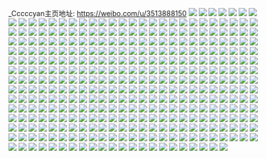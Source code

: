 _Cccccyan主页地址: https://weibo.com/u/3513888150 
![](https://wx4.sinaimg.cn/mw2000/d171ad96gy1h8t97u6isaj217c0witrt.jpg) 
![](https://wx4.sinaimg.cn/mw2000/d171ad96gy1h8t97ua9z1j20wi17cng5.jpg) 
![](https://wx4.sinaimg.cn/mw2000/d171ad96gy1h8t981dgesj23402c0kjo.jpg) 
![](https://wx4.sinaimg.cn/mw2000/d171ad96gy1h8t97v0ounj217c0widz6.jpg) 
![](https://wx4.sinaimg.cn/mw2000/d171ad96gy1h7t1b0xstwj20sg0lcdib.jpg) 
![](https://wx4.sinaimg.cn/mw2000/d171ad96gy1h7t1b1wh18j21400u0tdw.jpg) 
![](https://wx4.sinaimg.cn/mw2000/d171ad96gy1h7ou56qfrtj20wi17cgxc.jpg) 
![](https://wx4.sinaimg.cn/mw2000/d171ad96gy1h7ou56r7lbj20wi17ctjw.jpg) 
![](https://wx4.sinaimg.cn/mw2000/d171ad96gy1h7ou5rrbh5j20u0140wl9.jpg) 
![](https://wx4.sinaimg.cn/mw2000/d171ad96gy1h6vtag1i82j20wi17ck65.jpg) 
![](https://wx4.sinaimg.cn/mw2000/d171ad96gy1h6vta0tv68j20wi17c17s.jpg) 
![](https://wx4.sinaimg.cn/mw2000/d171ad96gy1h6vta1nrjij20wi17c7fr.jpg) 
![](https://wx4.sinaimg.cn/mw2000/d171ad96gy1h6vta4z0u5j20wi17ck1p.jpg) 
![](https://wx4.sinaimg.cn/mw2000/d171ad96gy1h6vtagy3yij20wi17dtlc.jpg) 
![](https://wx4.sinaimg.cn/mw2000/d171ad96gy1h6vtayy03oj20wi17c7kl.jpg) 
![](https://wx4.sinaimg.cn/mw2000/d171ad96gy1h6ra4g3pv1j20wi17cq57.jpg) 
![](https://wx4.sinaimg.cn/mw2000/d171ad96gy1h6ra4fmu1sj217c0wi40b.jpg) 
![](https://wx4.sinaimg.cn/mw2000/d171ad96gy1h6ra4fpjb0j20wi17cdi2.jpg) 
![](https://wx4.sinaimg.cn/mw2000/d171ad96gy1h6ra4gpuoyj23402c0dpf.jpg) 
![](https://wx4.sinaimg.cn/mw2000/d171ad96gy1h630zepxbyj20u01sx0wf.jpg) 
![](https://wx4.sinaimg.cn/mw2000/d171ad96gy1h5lplvdvjej20wi17cgwr.jpg) 
![](https://wx4.sinaimg.cn/mw2000/d171ad96gy1h5lplrucsvj20t315qdqx.jpg) 
![](https://wx4.sinaimg.cn/mw2000/d171ad96gy1h5lplufxrfj20vw17cdrj.jpg) 
![](https://wx4.sinaimg.cn/mw2000/d171ad96gy1h5lpm3fp81j217c0wi7hb.jpg) 
![](https://wx4.sinaimg.cn/mw2000/d171ad96gy1h5lpltb3o8j20wi17c4ae.jpg) 
![](https://wx4.sinaimg.cn/mw2000/d171ad96gy1h5lply66o8j217c0wiws4.jpg) 
![](https://wx4.sinaimg.cn/mw2000/d171ad96gy1h5lplx6gc2j22c0340kjl.jpg) 
![](https://wx4.sinaimg.cn/mw2000/d171ad96gy1h5j2j4v4r2j20wi17ctpu.jpg) 
![](https://wx4.sinaimg.cn/mw2000/d171ad96gy1h5j2j50ncnj20wi17cdv1.jpg) 
![](https://wx4.sinaimg.cn/mw2000/d171ad96gy1h5j2j8opccj23402c0e82.jpg) 
![](https://wx4.sinaimg.cn/mw2000/d171ad96gy1h4vwlbn9bmj21400u0jyk.jpg) 
![](https://wx4.sinaimg.cn/mw2000/d171ad96gy1h4vwlbdpc9j20ua0i8q71.jpg) 
![](https://wx4.sinaimg.cn/mw2000/d171ad96gy1h4vwlbp00uj20sg0izdhw.jpg) 
![](https://wx4.sinaimg.cn/mw2000/d171ad96gy1h4vwlcg7wvj20u0140ail.jpg) 
![](https://wx4.sinaimg.cn/mw2000/d171ad96gy1h4vwlc4fvaj21400u047r.jpg) 
![](https://wx4.sinaimg.cn/mw2000/d171ad96gy1h4vwlc4flvj20u013i7bi.jpg) 
![](https://wx4.sinaimg.cn/mw2000/d171ad96gy1h4vwlcao4tj21400u0wip.jpg) 
![](https://wx4.sinaimg.cn/mw2000/d171ad96gy1h4vwlby6grj20wi0p0wmo.jpg) 
![](https://wx4.sinaimg.cn/mw2000/d171ad96gy1h4cittc0kej20u0140dql.jpg) 
![](https://wx4.sinaimg.cn/mw2000/d171ad96gy1h4citt7fajj20u01404az.jpg) 
![](https://wx4.sinaimg.cn/mw2000/d171ad96gy1h4892vd6skj20u0140gxr.jpg) 
![](https://wx4.sinaimg.cn/mw2000/d171ad96gy1h4892v71dbj20u013m7fn.jpg) 
![](https://wx4.sinaimg.cn/mw2000/d171ad96gy1h4892v6jwpj20u01404c0.jpg) 
![](https://wx4.sinaimg.cn/mw2000/d171ad96gy1h4892v3f13j20u0140qee.jpg) 
![](https://wx4.sinaimg.cn/mw2000/d171ad96gy1h46rqqur0zj21400u0gso.jpg) 
![](https://wx4.sinaimg.cn/mw2000/d171ad96gy1h46rqrdbnaj20wi17c461.jpg) 
![](https://wx4.sinaimg.cn/mw2000/d171ad96gy1h46rqq8r95j20k00k03z6.jpg) 
![](https://wx4.sinaimg.cn/mw2000/d171ad96gy1h3tyhpxqhhj20u0140k2d.jpg) 
![](https://wx4.sinaimg.cn/mw2000/d171ad96gy1h3tyhpwn9nj20u0140149.jpg) 
![](https://wx4.sinaimg.cn/mw2000/d171ad96gy1h3tyhq3w25j20u014012h.jpg) 
![](https://wx4.sinaimg.cn/mw2000/d171ad96gy1h3tyhpos5dj20u014048o.jpg) 
![](https://wx4.sinaimg.cn/mw2000/d171ad96gy1h3tyhqpn0qj20u0140k1d.jpg) 
![](https://wx4.sinaimg.cn/mw2000/d171ad96gy1h3tyhqttipj20u0140qea.jpg) 
![](https://wx4.sinaimg.cn/mw2000/d171ad96ly1h3q34a7n8pj20wi17cwsg.jpg) 
![](https://wx4.sinaimg.cn/mw2000/d171ad96ly1h3q34abek9j20wi17camq.jpg) 
![](https://wx4.sinaimg.cn/mw2000/d171ad96ly1h3q34ba85cj23402c0e82.jpg) 
![](https://wx4.sinaimg.cn/mw2000/d171ad96gy1h3ife0l7gpj20wi1ycn7t.jpg) 
![](https://wx4.sinaimg.cn/mw2000/d171ad96gy1h1z2144ytgj20zg1ban0i.jpg) 
![](https://wx4.sinaimg.cn/mw2000/d171ad96gy1h1wemuwo67j22c02c0kjm.jpg) 
![](https://wx4.sinaimg.cn/mw2000/d171ad96gy1h1wemslpxoj20za0wi120.jpg) 
![](https://wx4.sinaimg.cn/mw2000/d171ad96gy1h1wemt87prj22c03404qp.jpg) 
![](https://wx4.sinaimg.cn/mw2000/d171ad96gy1h1wemsmproj20wi17ck2f.jpg) 
![](https://wx4.sinaimg.cn/mw2000/d171ad96gy1h1u8yftg6jj21sc2dsqv6.jpg) 
![](https://wx4.sinaimg.cn/mw2000/d171ad96gy1h1juoo9i1gj20wi17c108.jpg) 
![](https://wx4.sinaimg.cn/mw2000/d171ad96gy1h1juontpuqj20wi17c7a6.jpg) 
![](https://wx4.sinaimg.cn/mw2000/d171ad96gy1h1juonp67hj20wi17cgrb.jpg) 
![](https://wx4.sinaimg.cn/mw2000/d171ad96gy1h1juonucfuj20wi145gri.jpg) 
![](https://wx4.sinaimg.cn/mw2000/d171ad96gy1h1juonlcj0j20wi0wctba.jpg) 
![](https://wx4.sinaimg.cn/mw2000/d171ad96gy1h1juonn825j20wi0tk776.jpg) 
![](https://wx4.sinaimg.cn/mw2000/d171ad96gy1h00al1qetuj20wi17cn6g.jpg) 
![](https://wx4.sinaimg.cn/mw2000/d171ad96gy1h00al1t5qrj20wi17c14x.jpg) 
![](https://wx4.sinaimg.cn/mw2000/d171ad96gy1h00al1ark1j20wi17cn7v.jpg) 
![](https://wx4.sinaimg.cn/mw2000/d171ad96gy1h00al1cwfhj217c0wiguv.jpg) 
![](https://wx4.sinaimg.cn/mw2000/d171ad96gy1h00al28cjrj23402c04qq.jpg) 
![](https://wx4.sinaimg.cn/mw2000/d171ad96gy1h00al2yr56j23402c0b2a.jpg) 
![](https://wx4.sinaimg.cn/mw2000/d171ad96gy1gzbua8zcxsj217c0wiwpx.jpg) 
![](https://wx4.sinaimg.cn/mw2000/d171ad96gy1gzbua9q06cj217c0wi4b0.jpg) 
![](https://wx4.sinaimg.cn/mw2000/d171ad96gy1gyewk8dbj2j20wi17cauc.jpg) 
![](https://wx4.sinaimg.cn/mw2000/d171ad96gy1gyewk8mp8gj20wi17ckbf.jpg) 
![](https://wx4.sinaimg.cn/mw2000/d171ad96gy1gweyugoxc7j21400u0aiz.jpg) 
![](https://wx4.sinaimg.cn/mw2000/d171ad96gy1gweyuh1f33j20p00goqfo.jpg) 
![](https://wx4.sinaimg.cn/mw2000/d171ad96gy1gweyuhdv3qj20u00u0n2r.jpg) 
![](https://wx4.sinaimg.cn/mw2000/d171ad96gy1gweyuk1k6qj20u00u0jxd.jpg) 
![](https://wx4.sinaimg.cn/mw2000/d171ad96gy1gu50ebkaiqj20vc15s171.jpg) 
![](https://wx4.sinaimg.cn/mw2000/d171ad96gy1gu50ec3r1hj20u00u07a1.jpg) 
![](https://wx4.sinaimg.cn/mw2000/d171ad96gy1gu50ecs9ylj20u00u0dnb.jpg) 
![](https://wx4.sinaimg.cn/mw2000/d171ad96gy1gu50edje15j20u00u0qb1.jpg) 
![](https://wx4.sinaimg.cn/mw2000/d171ad96gy1gtz7wb6znjj215s0vc7gh.jpg) 
![](https://wx4.sinaimg.cn/mw2000/d171ad96gy1gtz7wbpcvrj215s0vc4b9.jpg) 
![](https://wx4.sinaimg.cn/mw2000/d171ad96gy1gtz7wcb894j215s0vc7hv.jpg) 
![](https://wx4.sinaimg.cn/mw2000/d171ad96gy1gtz7wdcuvuj22dc2dcnpd.jpg) 
![](https://wx4.sinaimg.cn/mw2000/d171ad96gy1gtz7wdslr7j20zk0k00zr.jpg) 
![](https://wx4.sinaimg.cn/mw2000/d171ad96gy1gtz7wf308yj22dc2dcx6p.jpg) 
![](https://wx4.sinaimg.cn/mw2000/d171ad96gy1gtz7whb4ckj22io1w04qp.jpg) 
![](https://wx4.sinaimg.cn/mw2000/d171ad96gy1gtz7wid8q5j22dc2dce81.jpg) 
![](https://wx4.sinaimg.cn/mw2000/d171ad96gy1gtz7wj8in0j20go0rrjte.jpg) 
![](https://wx4.sinaimg.cn/mw2000/d171ad96gy1gtvso0j7hpj20p80jjq3c.jpg) 
![](https://wx4.sinaimg.cn/mw2000/d171ad96gy1gtvso7dud0j22dc2dchdu.jpg) 
![](https://wx4.sinaimg.cn/mw2000/003PNUPkgy1gskgcmejuhj60u00u0wmj02.jpg) 
![](https://wx4.sinaimg.cn/mw2000/d171ad96gy1gskgcnpwgdj20u00u0n51.jpg) 
![](https://wx4.sinaimg.cn/mw2000/d171ad96gy1gskgcobbyvj20u00u0gto.jpg) 
![](https://wx4.sinaimg.cn/mw2000/d171ad96gy1gskgcp46p8j20u00u00zx.jpg) 
![](https://wx4.sinaimg.cn/mw2000/d171ad96gy1gshzf3q0ixj22dc35snpd.jpg) 
![](https://wx4.sinaimg.cn/mw2000/d171ad96gy1gshzf4l0t9j235s2dchdt.jpg) 
![](https://wx4.sinaimg.cn/mw2000/d171ad96gy1gshzf62032j22dc35shdt.jpg) 
![](https://wx4.sinaimg.cn/mw2000/d171ad96gy1gshzf7my2tj235s2dcu0x.jpg) 
![](https://wx4.sinaimg.cn/mw2000/d171ad96gy1gskglnddypj235s2dcqv5.jpg) 
![](https://wx4.sinaimg.cn/mw2000/d171ad96gy1gshzf95layj22yo1o04qp.jpg) 
![](https://wx4.sinaimg.cn/mw2000/d171ad96gy1gshzf9vstgj235s2dce81.jpg) 
![](https://wx4.sinaimg.cn/mw2000/003PNUPkgy1gshzfavuymj635s2dc1ky02.jpg) 
![](https://wx4.sinaimg.cn/mw2000/d171ad96gy1gshzfc1l2jj235s2dchdu.jpg) 
![](https://wx4.sinaimg.cn/mw2000/d171ad96gy1gsc9hbhs6bj20u00u0qg4.jpg) 
![](https://wx4.sinaimg.cn/mw2000/d171ad96gy1gsc9hclo0yj20u00u0qgm.jpg) 
![](https://wx4.sinaimg.cn/mw2000/d171ad96gy1gsc9heb8b4j20u00u0qh0.jpg) 
![](https://wx4.sinaimg.cn/mw2000/d171ad96ly1grvw9djyl2j22dc2dcb29.jpg) 
![](https://wx4.sinaimg.cn/mw2000/d171ad96ly1grvw9dyfk5j20u00u0dyf.jpg) 
![](https://wx4.sinaimg.cn/mw2000/d171ad96ly1grvw9emkkkj22dc2dchdt.jpg) 
![](https://wx4.sinaimg.cn/mw2000/d171ad96ly1grvw9f4y5kj20u00u0apt.jpg) 
![](https://wx4.sinaimg.cn/mw2000/d171ad96ly1grhqzo3vvcj215s0vc1kx.jpg) 
![](https://wx4.sinaimg.cn/mw2000/d171ad96ly1grhqzoo75hj21o01o0x0l.jpg) 
![](https://wx4.sinaimg.cn/mw2000/d171ad96ly1grhqzpa8arj215s0vc1kx.jpg) 
![](https://wx4.sinaimg.cn/mw2000/d171ad96ly1grhqzqr68yj22da1rznpg.jpg) 
![](https://wx4.sinaimg.cn/mw2000/d171ad96ly1grhqzrb4laj21400u03zj.jpg) 
![](https://wx4.sinaimg.cn/mw2000/d171ad96ly1grhqzrxkeij20u00u01kx.jpg) 
![](https://wx4.sinaimg.cn/mw2000/d171ad96ly1grhqztmd3mj21rk2cp7wj.jpg) 
![](https://wx4.sinaimg.cn/mw2000/d171ad96ly1grhqzvt33hj22c03404qt.jpg) 
![](https://wx4.sinaimg.cn/mw2000/d171ad96ly1grhqzyfa2mj22c0340u10.jpg) 
![](https://wx4.sinaimg.cn/mw2000/d171ad96ly1grax11wi2wj20u00u07jo.jpg) 
![](https://wx4.sinaimg.cn/mw2000/d171ad96ly1grax128besj20u00u07t3.jpg) 
![](https://wx4.sinaimg.cn/mw2000/d171ad96ly1grax138vs8j20u00u0nd4.jpg) 
![](https://wx4.sinaimg.cn/mw2000/d171ad96ly1grax15yo02j22dc2dcnpf.jpg) 
![](https://wx4.sinaimg.cn/mw2000/d171ad96ly1grax16rzf8j20u00u0tnl.jpg) 
![](https://wx4.sinaimg.cn/mw2000/d171ad96ly1grax185fbjj22dc2dcqv9.jpg) 
![](https://wx4.sinaimg.cn/mw2000/d171ad96ly1gr45d8inkxj20ny0nygnh.jpg) 
![](https://wx4.sinaimg.cn/mw2000/d171ad96ly1gr45d99l80j20nw1ha1if.jpg) 
![](https://wx4.sinaimg.cn/mw2000/d171ad96gy1gq8eoevw4tj22yn1z41kz.jpg) 
![](https://wx4.sinaimg.cn/mw2000/d171ad96gy1gq8eofsizvj22db1kw4qp.jpg) 
![](https://wx4.sinaimg.cn/mw2000/d171ad96gy1gq8eoiqggij23402c0u13.jpg) 
![](https://wx4.sinaimg.cn/mw2000/d171ad96gy1gq8eoks9slj235s2dchdu.jpg) 
![](https://wx4.sinaimg.cn/mw2000/d171ad96gy1gq8eolrjeqj22db1kwkjl.jpg) 
![](https://wx4.sinaimg.cn/mw2000/d171ad96gy1gq8eonxwozj23402c0npg.jpg) 
![](https://wx4.sinaimg.cn/mw2000/d171ad96gy1gq8eopb5p1j21og2iox6p.jpg) 
![](https://wx4.sinaimg.cn/mw2000/d171ad96gy1gq8eor82gmj22c0340u0z.jpg) 
![](https://wx4.sinaimg.cn/mw2000/d171ad96gy1gq8eosdiu7j21og2ionpd.jpg) 
![](https://wx4.sinaimg.cn/mw2000/d171ad96gy1gq5q9yiiygj21kw2dcnpf.jpg) 
![](https://wx4.sinaimg.cn/mw2000/d171ad96gy1gq5qa0wp5qj22c0340u11.jpg) 
![](https://wx4.sinaimg.cn/mw2000/d171ad96gy1gq4994ay4pj215s0vcawp.jpg) 
![](https://wx4.sinaimg.cn/mw2000/d171ad96gy1gq49980sdij234022ohdx.jpg) 
![](https://wx4.sinaimg.cn/mw2000/d171ad96gy1gq4998re8jj215s0vctvx.jpg) 
![](https://wx4.sinaimg.cn/mw2000/d171ad96gy1gq499arm79j235s2dcb2a.jpg) 
![](https://wx4.sinaimg.cn/mw2000/d171ad96gy1gq499biy5yj20u00u0tqn.jpg) 
![](https://wx4.sinaimg.cn/mw2000/d171ad96gy1gq499e67jgj235s2dc7wi.jpg) 
![](https://wx4.sinaimg.cn/mw2000/d171ad96gy1gpag6kozx4j20u00u0tok.jpg) 
![](https://wx4.sinaimg.cn/mw2000/d171ad96gy1gpag6l0xksj20u00u0k9i.jpg) 
![](https://wx4.sinaimg.cn/mw2000/d171ad96gy1gpag6lazppj20u00u07ia.jpg) 
![](https://wx4.sinaimg.cn/mw2000/d171ad96gy1goeemx17n0j2200200u0x.jpg) 
![](https://wx4.sinaimg.cn/mw2000/d171ad96gy1goeemxizyej20u00u0nay.jpg) 
![](https://wx4.sinaimg.cn/mw2000/d171ad96gy1goeemylfcmj22dc2dce82.jpg) 
![](https://wx4.sinaimg.cn/mw2000/d171ad96gy1go5z4mbbizj22io1og4qp.jpg) 
![](https://wx4.sinaimg.cn/mw2000/d171ad96gy1go5z4mxugaj22io1ogb29.jpg) 
![](https://wx4.sinaimg.cn/mw2000/d171ad96gy1go5z4nal4kj20rs0ijn3w.jpg) 
![](https://wx4.sinaimg.cn/mw2000/d171ad96gy1go5z4o17zwj21og2iou0x.jpg) 
![](https://wx4.sinaimg.cn/mw2000/d171ad96ly1go2iicfaahj22io1ogqv5.jpg) 
![](https://wx4.sinaimg.cn/mw2000/d171ad96ly1go2iidunr2j21og2iohdt.jpg) 
![](https://wx4.sinaimg.cn/mw2000/d171ad96ly1go2iiepycjj22io1ogb2a.jpg) 
![](https://wx4.sinaimg.cn/mw2000/d171ad96ly1go33mrear7j21og2ioe81.jpg) 
![](https://wx4.sinaimg.cn/mw2000/d171ad96ly1go2iiwe3j2j22io1ognpd.jpg) 
![](https://wx4.sinaimg.cn/mw2000/d171ad96ly1go2iix9tfqj21og2iohdt.jpg) 
![](https://wx4.sinaimg.cn/mw2000/d171ad96ly1gnk3ppd7cvj235s2dchdu.jpg) 
![](https://wx4.sinaimg.cn/mw2000/d171ad96ly1gniw5ore5kj22c02c0hdv.jpg) 
![](https://wx4.sinaimg.cn/mw2000/d171ad96gy1gn55slolysj20u00u07gh.jpg) 
![](https://wx4.sinaimg.cn/mw2000/d171ad96gy1gn50lvplwbj20u00u0k13.jpg) 
![](https://wx4.sinaimg.cn/mw2000/d171ad96gy1gn50lw4221j20u00u07fm.jpg) 
![](https://wx4.sinaimg.cn/mw2000/d171ad96gy1gn3rw7456pj22dc2dcb2a.jpg) 
![](https://wx4.sinaimg.cn/mw2000/d171ad96gy1gn3rw8d6ltj22dc2dcnpe.jpg) 
![](https://wx4.sinaimg.cn/mw2000/d171ad96gy1gn3rw9pisoj22dc2dce82.jpg) 
![](https://wx4.sinaimg.cn/mw2000/d171ad96gy1gn3rwbgcyzj22dc2dckjn.jpg) 
![](https://wx4.sinaimg.cn/mw2000/d171ad96gy1gmru9fynw6j20u00u0wsk.jpg) 
![](https://wx4.sinaimg.cn/mw2000/d171ad96gy1gmru9gwwetj20u00u04hk.jpg) 
![](https://wx4.sinaimg.cn/mw2000/d171ad96gy1gmru9hqj5jj20u00u0gz9.jpg) 
![](https://wx4.sinaimg.cn/mw2000/d171ad96gy1gmru9jg3ajj22dc2dcnpd.jpg) 
![](https://wx4.sinaimg.cn/mw2000/d171ad96gy1gmru9kzl0sj22dc2dcnpd.jpg) 
![](https://wx4.sinaimg.cn/mw2000/d171ad96gy1gmru9mxio1j22dc2dcnpd.jpg) 
![](https://wx4.sinaimg.cn/mw2000/d171ad96ly1gmngb9wbp7j20u00u0dsa.jpg) 
![](https://wx4.sinaimg.cn/mw2000/d171ad96ly1gmngbav7npj20u00u04fl.jpg) 
![](https://wx4.sinaimg.cn/mw2000/d171ad96ly1gmngbb71mkj20u00u0tme.jpg) 
![](https://wx4.sinaimg.cn/mw2000/d171ad96ly1gm894hjt8rj235s2dckjm.jpg) 
![](https://wx4.sinaimg.cn/mw2000/d171ad96ly1gm894jfxtjj235s2dcx6q.jpg) 
![](https://wx4.sinaimg.cn/mw2000/d171ad96ly1gm894lhp4oj235s2dchdt.jpg) 
![](https://wx4.sinaimg.cn/mw2000/d171ad96gy1gm68206a31j235s2dcb2a.jpg) 
![](https://wx4.sinaimg.cn/mw2000/d171ad96gy1gm6822pd68j20u00u0dwb.jpg) 
![](https://wx4.sinaimg.cn/mw2000/d171ad96gy1gm68240b4tj22dc2dcx6p.jpg) 
![](https://wx4.sinaimg.cn/mw2000/d171ad96gy1gm6824hy0dj20u00u0na5.jpg) 
![](https://wx4.sinaimg.cn/mw2000/d171ad96ly1gm0mpfpbbpj22io1w0hdv.jpg) 
![](https://wx4.sinaimg.cn/mw2000/d171ad96ly1gm0mpgky4oj20u00u0e76.jpg) 
![](https://wx4.sinaimg.cn/mw2000/d171ad96ly1gm0mpgvb3xj22dc2dcqe9.jpg) 
![](https://wx4.sinaimg.cn/mw2000/d171ad96ly1gm0mph9tpsj20qo0pjq7d.jpg) 
![](https://wx4.sinaimg.cn/mw2000/d171ad96ly1gm00g08ykqj210z0onkd1.jpg) 
![](https://wx4.sinaimg.cn/mw2000/d171ad96ly1glvljgg3f7j22io1w0u0z.jpg) 
![](https://wx4.sinaimg.cn/mw2000/d171ad96ly1glsdth9w99j21hc0o9b1u.jpg) 
![](https://wx4.sinaimg.cn/mw2000/d171ad96ly1glsdti9ujrj235s2dchdt.jpg) 
![](https://wx4.sinaimg.cn/mw2000/d171ad96ly1glsdtiyka3j22dc2dcx6p.jpg) 
![](https://wx4.sinaimg.cn/mw2000/d171ad96ly1glsdtkckaoj22dc2dc4qr.jpg) 
![](https://wx4.sinaimg.cn/mw2000/d171ad96ly1glsdtmfu2pj22dc35s4qs.jpg) 
![](https://wx4.sinaimg.cn/mw2000/d171ad96ly1glsdtnpottj22dc2dc4qq.jpg) 
![](https://wx4.sinaimg.cn/mw2000/d171ad96ly1glsdtoq321j2200200x6p.jpg) 
![](https://wx4.sinaimg.cn/mw2000/d171ad96ly1glsdtq7sw8j22002004qp.jpg) 
![](https://wx4.sinaimg.cn/mw2000/d171ad96ly1glsdtqjwihj20k00d0jrp.jpg) 
![](https://wx4.sinaimg.cn/mw2000/d171ad96ly1gkw3ra58eqj20xc0xcka3.jpg) 
![](https://wx4.sinaimg.cn/mw2000/d171ad96ly1gkw3rago56j20xc0xch4e.jpg) 
![](https://wx4.sinaimg.cn/mw2000/d171ad96ly1gkw3rautd3j20xc0xctqj.jpg) 
![](https://wx4.sinaimg.cn/mw2000/d171ad96ly1gkw3rbn6rij20xc0xctnu.jpg) 
![](https://wx4.sinaimg.cn/mw2000/d171ad96ly1gkupoa5fhgj22dc2dcx6q.jpg) 
![](https://wx4.sinaimg.cn/mw2000/d171ad96ly1gkupoavuzmj20xc0zajs7.jpg) 
![](https://wx4.sinaimg.cn/mw2000/d171ad96ly1gkljfomggdj20xc0xcdvk.jpg) 
![](https://wx4.sinaimg.cn/mw2000/d171ad96ly1gkljfox2a3j20xc0xcdwa.jpg) 
![](https://wx4.sinaimg.cn/mw2000/d171ad96ly1gkljfp6plhj20k00iwmzb.jpg) 
![](https://wx4.sinaimg.cn/mw2000/d171ad96ly1gkljfqecrkj20hs0dpq34.jpg) 
![](https://wx4.sinaimg.cn/mw2000/d171ad96ly1gkdgbofvlqj22io1w0qv6.jpg) 
![](https://wx4.sinaimg.cn/mw2000/d171ad96ly1gkaz0a5y27j235s2dc1kz.jpg) 
![](https://wx4.sinaimg.cn/mw2000/d171ad96ly1gkaz0bbtyzj22io1w07wj.jpg) 
![](https://wx4.sinaimg.cn/mw2000/d171ad96ly1gkaz0cy5pij22dc2dcu10.jpg) 
![](https://wx4.sinaimg.cn/mw2000/d171ad96ly1gk8va0znq6j20u00u0tlm.jpg) 
![](https://wx4.sinaimg.cn/mw2000/d171ad96ly1gk8va1bcazj20lu0lu0xb.jpg) 
![](https://wx4.sinaimg.cn/mw2000/d171ad96ly1gk8va1keozj20u00u0tml.jpg) 
![](https://wx4.sinaimg.cn/mw2000/d171ad96ly1gk8va1yybej20u00u0tmh.jpg) 
![](https://wx4.sinaimg.cn/mw2000/d171ad96ly1gjxbfq0131j20u00u0dz6.jpg) 
![](https://wx4.sinaimg.cn/mw2000/d171ad96ly1gjxbfqbnhjj20u00u0tt3.jpg) 
![](https://wx4.sinaimg.cn/mw2000/d171ad96ly1gjxbfqmjt0j20u00u07mt.jpg) 
![](https://wx4.sinaimg.cn/mw2000/d171ad96ly1gjxbfr4x1lj20u00u0tt0.jpg) 
![](https://wx4.sinaimg.cn/mw2000/d171ad96ly1gjtocs5plgj20xc21ce81.jpg) 
![](https://wx4.sinaimg.cn/mw2000/d171ad96ly1gjtocsqvabj20xc21cjsd.jpg) 
![](https://wx4.sinaimg.cn/mw2000/d171ad96ly1gjtoct5dr0j20xc21cta2.jpg) 
![](https://wx4.sinaimg.cn/mw2000/d171ad96ly1gjsu56236hj20xc21c19f.jpg) 
![](https://wx4.sinaimg.cn/mw2000/d171ad96ly1gjsr9vgu14j22io1w0e83.jpg) 
![](https://wx4.sinaimg.cn/mw2000/d171ad96ly1gjsm26s5x2j22io1w04qr.jpg) 
![](https://wx4.sinaimg.cn/mw2000/d171ad96ly1gjsm28t09pj22io1w04qr.jpg) 
![](https://wx4.sinaimg.cn/mw2000/d171ad96ly1gjsm29nmplj22io1w04qq.jpg) 
![](https://wx4.sinaimg.cn/mw2000/d171ad96ly1gjsm2ap0u4j22io1w0kjm.jpg) 
![](https://wx4.sinaimg.cn/mw2000/d171ad96ly1gjsm2il7epj22io1w0b2b.jpg) 
![](https://wx4.sinaimg.cn/mw2000/d171ad96ly1gjsm2njdw3j22io1w0kjo.jpg) 
![](https://wx4.sinaimg.cn/mw2000/d171ad96ly1gjsm2oot35j22io1w0hdv.jpg) 
![](https://wx4.sinaimg.cn/mw2000/d171ad96ly1gjsm2llb9wj22io1w07wj.jpg) 
![](https://wx4.sinaimg.cn/mw2000/d171ad96ly1gji9u2z3itj22dc2dc14b.jpg) 
![](https://wx4.sinaimg.cn/mw2000/d171ad96ly1gjfswxfsxbj20dw0dwwfc.jpg) 
![](https://wx4.sinaimg.cn/mw2000/d171ad96ly1gjc7p56lzjj20u00u0dy1.jpg) 
![](https://wx4.sinaimg.cn/mw2000/d171ad96ly1gjeynskdgjj20u00u0aub.jpg) 
![](https://wx4.sinaimg.cn/mw2000/d171ad96ly1gjc7p5z5x6j20u00u07nq.jpg) 
![](https://wx4.sinaimg.cn/mw2000/d171ad96ly1gj9zdtlqx2j20u00u043f.jpg) 
![](https://wx4.sinaimg.cn/mw2000/d171ad96ly1gj9zdvhmeuj215s0vce7q.jpg) 
![](https://wx4.sinaimg.cn/mw2000/d171ad96ly1gja370tkevj20n01a0dzu.jpg) 
![](https://wx4.sinaimg.cn/mw2000/d171ad96ly1gj9zdvzckvj20u00u0n5j.jpg) 
![](https://wx4.sinaimg.cn/mw2000/d171ad96ly1gj9zdw7fnnj20u00u04a9.jpg) 
![](https://wx4.sinaimg.cn/mw2000/d171ad96ly1gj9zdt32q5j20u00u0ajn.jpg) 
![](https://wx4.sinaimg.cn/mw2000/d171ad96ly1gj9zdxgrssj22dc2dc7wj.jpg) 
![](https://wx4.sinaimg.cn/mw2000/d171ad96ly1gja1bzow95j20xc0xc0x7.jpg) 
![](https://wx4.sinaimg.cn/mw2000/d171ad96ly1gja37124qrj20u00u00uz.jpg) 
![](https://wx4.sinaimg.cn/mw2000/d171ad96ly1gj0rvh20v8j2200200b29.jpg) 
![](https://wx4.sinaimg.cn/mw2000/d171ad96ly1gj0rvhvl9ij20xc21c4qp.jpg) 
![](https://wx4.sinaimg.cn/mw2000/d171ad96ly1giykmijx26j20u00u0to2.jpg) 
![](https://wx4.sinaimg.cn/mw2000/d171ad96ly1giykmj56vhj20sf0lc4m4.jpg) 
![](https://wx4.sinaimg.cn/mw2000/d171ad96ly1giykmjkxy3j20xb0xcwfu.jpg) 
![](https://wx4.sinaimg.cn/mw2000/d171ad96ly1giykml1edqj22dc2dck8p.jpg) 
![](https://wx4.sinaimg.cn/mw2000/d171ad96ly1giykmn1gjsj22dc2dc1kz.jpg) 
![](https://wx4.sinaimg.cn/mw2000/d171ad96ly1giykmolog7j22002004qq.jpg) 
![](https://wx4.sinaimg.cn/mw2000/d171ad96ly1giw7zkicfpj20p81jiq47.jpg) 
![](https://wx4.sinaimg.cn/mw2000/d171ad96ly1giw7zkxylkj20on0ongvu.jpg) 
![](https://wx4.sinaimg.cn/mw2000/d171ad96ly1giqoez22a2j235s2dc4qq.jpg) 
![](https://wx4.sinaimg.cn/mw2000/d171ad96ly1giqoezi3ysj21hc0onaxm.jpg) 
![](https://wx4.sinaimg.cn/mw2000/d171ad96ly1gikhbwqsr9j20p70c73yw.jpg) 
![](https://wx4.sinaimg.cn/mw2000/d171ad96ly1gikhatdmf2j20p81ji7wh.jpg) 
![](https://wx4.sinaimg.cn/mw2000/d171ad96ly1gikhauifhbj20on0onakf.jpg) 
![](https://wx4.sinaimg.cn/mw2000/d171ad96ly1gikhdu8gb6j20o410udhs.jpg) 
![](https://wx4.sinaimg.cn/mw2000/d171ad96ly1gigt78vzqyj221c0xc1kx.jpg) 
![](https://wx4.sinaimg.cn/mw2000/d171ad96ly1gieu689jl3j20ku0rswq8.jpg) 
![](https://wx4.sinaimg.cn/mw2000/d171ad96ly1gieu6989ebj20u0140u0z.jpg) 
![](https://wx4.sinaimg.cn/mw2000/d171ad96ly1gibl3xi9n4j235s2dc4qr.jpg) 
![](https://wx4.sinaimg.cn/mw2000/d171ad96ly1gibl3xyn11j20m80cidgf.jpg) 
![](https://wx4.sinaimg.cn/mw2000/d171ad96ly1gi86dr566fj20xc21c16b.jpg) 
![](https://wx4.sinaimg.cn/mw2000/d171ad96ly1gi6repelajj22dc2dc4qq.jpg) 
![](https://wx4.sinaimg.cn/mw2000/d171ad96ly1gi6reqfiqtj22dc2dce81.jpg) 
![](https://wx4.sinaimg.cn/mw2000/d171ad96ly1gi6rerlup6j22dc2dc7wi.jpg) 
![](https://wx4.sinaimg.cn/mw2000/d171ad96ly1gi6ret3xfej22dc2dc7wi.jpg) 
![](https://wx4.sinaimg.cn/mw2000/d171ad96ly1gi6reu6bwpj22dc2dckjl.jpg) 
![](https://wx4.sinaimg.cn/mw2000/d171ad96ly1gi6rev0kbbj22dc2dchdt.jpg) 
![](https://wx4.sinaimg.cn/mw2000/d171ad96ly1gi4eqffdenj22yo200kjl.jpg) 
![](https://wx4.sinaimg.cn/mw2000/d171ad96ly1gi4eqh96amj235s2dce84.jpg) 
![](https://wx4.sinaimg.cn/mw2000/d171ad96ly1gi252trsn4j21w01w07wj.jpg) 
![](https://wx4.sinaimg.cn/mw2000/d171ad96ly1gi2527l4kyj20o91hc7tf.jpg) 
![](https://wx4.sinaimg.cn/mw2000/d171ad96ly1ghzukwtd5zj20o91hcaxy.jpg) 
![](https://wx4.sinaimg.cn/mw2000/d171ad96ly1ghzukx9ml6j20u00gugm1.jpg) 
![](https://wx4.sinaimg.cn/mw2000/d171ad96gy1ghyqlcodskj22dc2dcqv8.jpg) 
![](https://wx4.sinaimg.cn/mw2000/d171ad96gy1ghyqldwf8bj22dc2dc4qr.jpg) 
![](https://wx4.sinaimg.cn/mw2000/d171ad96gy1ghyqlfe5a8j22dc2dcx6r.jpg) 
![](https://wx4.sinaimg.cn/mw2000/d171ad96gy1ghyqlg9uj4j22dc2dcx6p.jpg) 
![](https://wx4.sinaimg.cn/mw2000/d171ad96gy1ghyqli04atj22dc2dcnpe.jpg) 
![](https://wx4.sinaimg.cn/mw2000/d171ad96gy1ghyqlj5922j22dc2dcx6p.jpg) 
![](https://wx4.sinaimg.cn/mw2000/d171ad96gy1ghyqlk9m0tj22dc2dcx6q.jpg) 
![](https://wx4.sinaimg.cn/mw2000/d171ad96gy1ghyqllfq8yj22dc2dcu0y.jpg) 
![](https://wx4.sinaimg.cn/mw2000/d171ad96gy1ghyqlmh9koj235s2dcnpe.jpg) 
![](https://wx4.sinaimg.cn/mw2000/d171ad96gy1ghxdjfc63gj22tc240x6q.jpg) 
![](https://wx4.sinaimg.cn/mw2000/d171ad96gy1ghxdji77k3j22tc2404qq.jpg) 
![](https://wx4.sinaimg.cn/mw2000/d171ad96gy1ghxdjlyg5ij22tc240qv6.jpg) 
![](https://wx4.sinaimg.cn/mw2000/d171ad96gy1ghxdjo043wj22tc2404qr.jpg) 
![](https://wx4.sinaimg.cn/mw2000/d171ad96gy1ghxdjp6aqwj22tc240e81.jpg) 
![](https://wx4.sinaimg.cn/mw2000/d171ad96gy1ghxdjrxuhfj22tc2407wi.jpg) 
![](https://wx4.sinaimg.cn/mw2000/d171ad96gy1ghxdjtkz00j22dc2dc4qq.jpg) 
![](https://wx4.sinaimg.cn/mw2000/d171ad96gy1ghxdju43l4j21400u0dk2.jpg) 
![](https://wx4.sinaimg.cn/mw2000/d171ad96gy1ghxdjv2qvaj21400u0acs.jpg) 
![](https://wx4.sinaimg.cn/mw2000/d171ad96gy1ghwgi1l3j5j22dc2dcnpe.jpg) 
![](https://wx4.sinaimg.cn/mw2000/d171ad96gy1ghs2y3l9rxj20u00u0dso.jpg) 
![](https://wx4.sinaimg.cn/mw2000/d171ad96gy1ghmo9vmft3j22dc2dcb29.jpg) 
![](https://wx4.sinaimg.cn/mw2000/d171ad96gy1ghmo9ybzcij22dc2dcx6p.jpg) 
![](https://wx4.sinaimg.cn/mw2000/d171ad96gy1ghbqrao9zhj22801o0x6q.jpg) 
![](https://wx4.sinaimg.cn/mw2000/d171ad96gy1ghbqrbjovsj22801o0hdu.jpg) 
![](https://wx4.sinaimg.cn/mw2000/d171ad96gy1ghbqrc1yioj20zk0k07kx.jpg) 
![](https://wx4.sinaimg.cn/mw2000/d171ad96gy1ghbqrd6vxnj21w01w01kz.jpg) 
![](https://wx4.sinaimg.cn/mw2000/d171ad96gy1ghbqre9habj21w01w07wi.jpg) 
![](https://wx4.sinaimg.cn/mw2000/d171ad96gy1ghbqrf9qcmj20u033mu0y.jpg) 
![](https://wx4.sinaimg.cn/mw2000/d171ad96gy1ghbqrg87oxj22dc2dcnpd.jpg) 
![](https://wx4.sinaimg.cn/mw2000/d171ad96gy1ghbqrh03tuj20o91hcaw1.jpg) 
![](https://wx4.sinaimg.cn/mw2000/d171ad96gy1ghbqrhcft0j20xa0q8wi6.jpg) 
![](https://wx4.sinaimg.cn/mw2000/d171ad96gy1gh98dtb5rsj22dc2dcb2a.jpg) 
![](https://wx4.sinaimg.cn/mw2000/d171ad96gy1gh98dujpgtj22dc2dcb2a.jpg) 
![](https://wx4.sinaimg.cn/mw2000/d171ad96gy1gh98dwhc85j22dc2dc7wk.jpg) 
![](https://wx4.sinaimg.cn/mw2000/d171ad96gy1gh98dxlfjqj22dc2dc1ky.jpg) 
![](https://wx4.sinaimg.cn/mw2000/d171ad96gy1gh98dyxcetj22dc2dckjm.jpg) 
![](https://wx4.sinaimg.cn/mw2000/d171ad96gy1gh98isszbnj20u01400vz.jpg) 
![](https://wx4.sinaimg.cn/mw2000/d171ad96gy1gh98e2awp4j22dc2dcx6q.jpg) 
![](https://wx4.sinaimg.cn/mw2000/d171ad96gy1gh98e3ufu9j22dc2dce82.jpg) 
![](https://wx4.sinaimg.cn/mw2000/d171ad96gy1gh98e4yxb9j22dc2dcnpd.jpg) 
![](https://wx4.sinaimg.cn/mw2000/d171ad96gy1ggk5x2ey7gj22dc1wb7wh.jpg) 
![](https://wx4.sinaimg.cn/mw2000/d171ad96gy1ggk5x2z2jrj21hc0o9ka7.jpg) 
![](https://wx4.sinaimg.cn/mw2000/d171ad96gy1ggk5x3b6caj20vl0vmwn4.jpg) 
![](https://wx4.sinaimg.cn/mw2000/d171ad96gy1ggk5x45t0lj21uo1uo4qq.jpg) 
![](https://wx4.sinaimg.cn/mw2000/d171ad96gy1ggojpe5nnzj20u00u01kz.jpg) 
![](https://wx4.sinaimg.cn/mw2000/d171ad96gy1ggk5x6l7txj21w01w0b2a.jpg) 
![](https://wx4.sinaimg.cn/mw2000/d171ad96ly1gkfull8st4j22dc2dcu0x.jpg) 
![](https://wx4.sinaimg.cn/mw2000/d171ad96gy1ggk5x88z4uj20zk0zkhdt.jpg) 
![](https://wx4.sinaimg.cn/mw2000/d171ad96gy1ggk5x8mgafj20ee0ee75l.jpg) 
![](https://wx4.sinaimg.cn/mw2000/d171ad96gy1gg9wgedvnoj21uo1uonpe.jpg) 
![](https://wx4.sinaimg.cn/mw2000/d171ad96gy1gg64x80nz2j22002007wi.jpg) 
![](https://wx4.sinaimg.cn/mw2000/d171ad96gy1gg64x8tq36j22dc2dcu0x.jpg) 
![](https://wx4.sinaimg.cn/mw2000/d171ad96gy1gg64xa1o3pj22dc2dc4qp.jpg) 
![](https://wx4.sinaimg.cn/mw2000/d171ad96gy1gf1kr8jtzxj22dc2dc7wi.jpg) 
![](https://wx4.sinaimg.cn/mw2000/d171ad96gy1gf1kr9cx6sj22dc2dcu0x.jpg) 
![](https://wx4.sinaimg.cn/mw2000/d171ad96gy1gf1krav8z8j22dc2dcnpd.jpg) 
![](https://wx4.sinaimg.cn/mw2000/d171ad96gy1gf1krbz2u4j22dc2dcx6p.jpg) 
![](https://wx4.sinaimg.cn/mw2000/d171ad96gy1gdy45d3herj208k1o0gz2.jpg) 
![](https://wx4.sinaimg.cn/mw2000/d171ad96gy1gdy45e6m0oj207w1o0wtp.jpg) 
![](https://wx4.sinaimg.cn/mw2000/d171ad96gy1gdy45evbnij21901o0at4.jpg) 
![](https://wx4.sinaimg.cn/mw2000/d171ad96gy1gdy45feiidj2068184k3c.jpg) 
![](https://wx4.sinaimg.cn/mw2000/d171ad96gy1gdr1drhnxfj20rv0z878g.jpg) 
![](https://wx4.sinaimg.cn/mw2000/d171ad96gy1gdr1ds0nk8j20u01fpwfm.jpg) 
